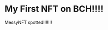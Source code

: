 # My First NFT on BCH!!!!
MessyNFT spotted!!!!!!!
                                                                                                                                                    